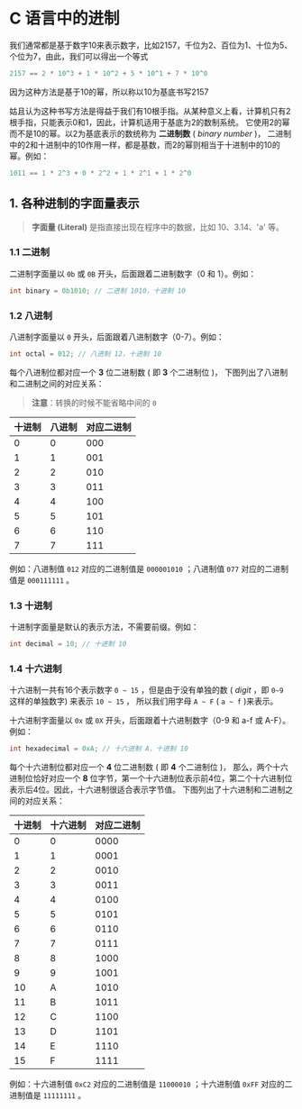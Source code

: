 # **C** 语言中的进制

我们通常都是基于数字10来表示数字，比如2157，千位为2、百位为1、十位为5、个位为7，由此，我们可以得出一个等式
```C
2157 == 2 * 10^3 + 1 * 10^2 + 5 * 10^1 + 7 * 10^0
```
因为这种方法是基于10的幂，所以称以10为基底书写2157

姑且认为这种书写方法是得益于我们有10根手指。从某种意义上看，计算机只有2根手指，只能表示0和1，因此，计算机适用于基底为2的数制系统。
它使用2的幂而不是10的幂。以2为基底表示的数统称为 **二进制数** ( _binary number_ )，
二进制中的2和十进制中的10作用一样，都是基数，而2的幂则相当于十进制中的10的幂。例如：
```C
1011 == 1 * 2^3 + 0 * 2^2 + 1 * 2^1 + 1 * 2^0
```

## 1. 各种进制的字面量表示

> **字面量 (Literal)** 是指直接出现在程序中的数据，比如 10、3.14、'a' 等。

### 1.1 **二进制**

二进制字面量以 `0b` 或 `0B` 开头，后面跟着二进制数字（0 和 1）。例如：
```C
int binary = 0b1010; // 二进制 1010，十进制 10
```
### 1.2 **八进制**

八进制字面量以 `0` 开头，后面跟着八进制数字（0-7）。例如：
```C
int octal = 012; // 八进制 12，十进制 10
```

每个八进制位都对应一个 **3** 位二进制数 ( 即 **3** 个二进制位 )，
下图列出了八进制和二进制之间的对应关系：

> **注意**：转换的时候不能省略中间的 `0` 

| 十进制   | 八进制   | 对应二进制 |
|-------|-------|-------|
| 0     | 0     | 000   |
| 1     | 1     | 001   |
| 2     | 2     | 010   |
| 3     | 3     | 011   |
| 4     | 4     | 100   |
| 5     | 5     | 101   |
| 6     | 6     | 110   |
| 7     | 7     | 111   |

例如：八进制值 `012` 对应的二进制值是 `000001010` ；八进制值 `077` 对应的二进制值是 `000111111` 。

### 1.3 **十进制**

十进制字面量是默认的表示方法，不需要前缀。例如：
```C
int decimal = 10; // 十进制 10
```

### 1.4 **十六进制**

十六进制一共有16个表示数字 `0 ~ 15` ，但是由于没有单独的数 ( _digit_ ，即 `0~9` 这样的单独数字) 来表示 `10 ~ 15` ，
所以我们用字母 `A ~ F` ( `a ~ f` )来表示。

十六进制字面量以 `0x` 或 `0X` 开头，后面跟着十六进制数字（0-9 和 a-f 或 A-F）。例如：
```C
int hexadecimal = 0xA; // 十六进制 A，十进制 10
```

每个十六进制位都对应一个 **4** 位二进制数 ( 即 **4** 个二进制位 )，
那么，两个十六进制位恰好对应一个 **8** 位字节，第一个十六进制位表示前4位，第二个十六进制位表示后4位。因此，十六进制很适合表示字节值。
下图列出了十六进制和二进制之间的对应关系：

| 十进制  | 十六进制 | 对应二进制 |
|------|------|-------|
| 0    | 0    | 0000  |
| 1    | 1    | 0001  |
| 2    | 2    | 0010  |
| 3    | 3    | 0011  |
| 4    | 4    | 0100  |
| 5    | 5    | 0101  |
| 6    | 6    | 0110  |
| 7    | 7    | 0111  |
| 8    | 8    | 1000  |
| 9    | 9    | 1001  |
| 10   | A    | 1010  |
| 11   | B    | 1011  |
| 12   | C    | 1100  |
| 13   | D    | 1101  |
| 14   | E    | 1110  |
| 15   | F    | 1111  |

例如：十六进制值 `0xC2` 对应的二进制值是 `11000010` ；十六进制值 `0xFF` 对应的二进制值是 `11111111` 。